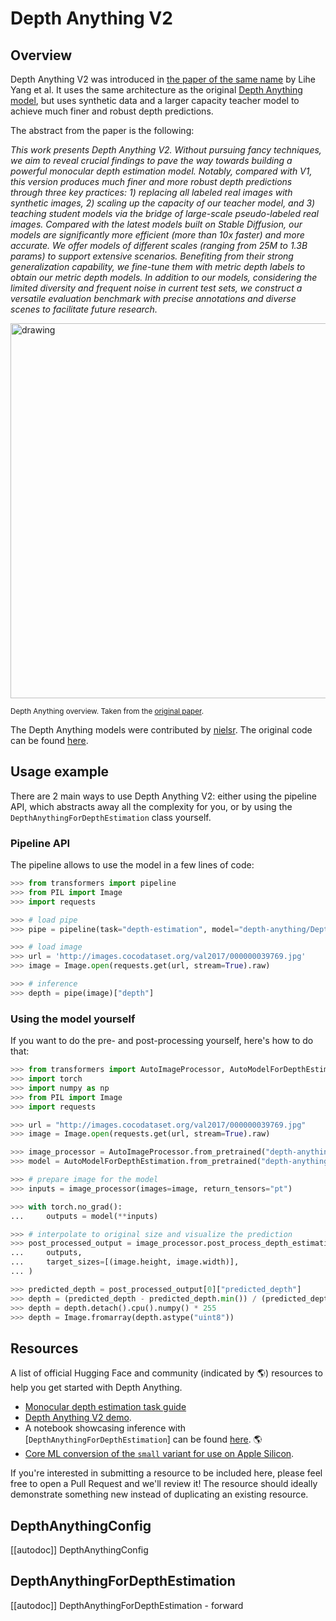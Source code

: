 <!--Copyright 2024 The HuggingFace Team. All rights reserved.

Licensed under the Apache License, Version 2.0 (the "License"); you may not use this file except in compliance with
the License. You may obtain a copy of the License at

http://www.apache.org/licenses/LICENSE-2.0

Unless required by applicable law or agreed to in writing, software distributed under the License is distributed on
an "AS IS" BASIS, WITHOUT WARRANTIES OR CONDITIONS OF ANY KIND, either express or implied. See the License for the
specific language governing permissions and limitations under the License.

⚠️ Note that this file is in Markdown but contain specific syntax for our doc-builder (similar to MDX) that may not be
rendered properly in your Markdown viewer.

-->

# Depth Anything V2

## Overview

Depth Anything V2 was introduced in [the paper of the same name](https://huggingface.co/papers/2406.09414) by Lihe Yang et al. It uses the same architecture as the original [Depth Anything model](depth_anything), but uses synthetic data and a larger capacity teacher model to achieve much finer and robust depth predictions.

The abstract from the paper is the following:

*This work presents Depth Anything V2. Without pursuing fancy techniques, we aim to reveal crucial findings to pave the way towards building a powerful monocular depth estimation model. Notably, compared with V1, this version produces much finer and more robust depth predictions through three key practices: 1) replacing all labeled real images with synthetic images, 2) scaling up the capacity of our teacher model, and 3) teaching student models via the bridge of large-scale pseudo-labeled real images. Compared with the latest models built on Stable Diffusion, our models are significantly more efficient (more than 10x faster) and more accurate. We offer models of different scales (ranging from 25M to 1.3B params) to support extensive scenarios. Benefiting from their strong generalization capability, we fine-tune them with metric depth labels to obtain our metric depth models. In addition to our models, considering the limited diversity and frequent noise in current test sets, we construct a versatile evaluation benchmark with precise annotations and diverse scenes to facilitate future research.*

<img src="https://huggingface.co/datasets/huggingface/documentation-images/resolve/main/transformers/model_doc/depth_anything_overview.jpg"
alt="drawing" width="600"/>

<small> Depth Anything overview. Taken from the <a href="https://huggingface.co/papers/2401.10891">original paper</a>.</small>

The Depth Anything models were contributed by [nielsr](https://huggingface.co/nielsr).
The original code can be found [here](https://github.com/DepthAnything/Depth-Anything-V2).

## Usage example

There are 2 main ways to use Depth Anything V2: either using the pipeline API, which abstracts away all the complexity for you, or by using the `DepthAnythingForDepthEstimation` class yourself.

### Pipeline API

The pipeline allows to use the model in a few lines of code:

```python
>>> from transformers import pipeline
>>> from PIL import Image
>>> import requests

>>> # load pipe
>>> pipe = pipeline(task="depth-estimation", model="depth-anything/Depth-Anything-V2-Small-hf")

>>> # load image
>>> url = 'http://images.cocodataset.org/val2017/000000039769.jpg'
>>> image = Image.open(requests.get(url, stream=True).raw)

>>> # inference
>>> depth = pipe(image)["depth"]
```

### Using the model yourself

If you want to do the pre- and post-processing yourself, here's how to do that:

```python
>>> from transformers import AutoImageProcessor, AutoModelForDepthEstimation
>>> import torch
>>> import numpy as np
>>> from PIL import Image
>>> import requests

>>> url = "http://images.cocodataset.org/val2017/000000039769.jpg"
>>> image = Image.open(requests.get(url, stream=True).raw)

>>> image_processor = AutoImageProcessor.from_pretrained("depth-anything/Depth-Anything-V2-Small-hf")
>>> model = AutoModelForDepthEstimation.from_pretrained("depth-anything/Depth-Anything-V2-Small-hf")

>>> # prepare image for the model
>>> inputs = image_processor(images=image, return_tensors="pt")

>>> with torch.no_grad():
...     outputs = model(**inputs)

>>> # interpolate to original size and visualize the prediction
>>> post_processed_output = image_processor.post_process_depth_estimation(
...     outputs,
...     target_sizes=[(image.height, image.width)],
... )

>>> predicted_depth = post_processed_output[0]["predicted_depth"]
>>> depth = (predicted_depth - predicted_depth.min()) / (predicted_depth.max() - predicted_depth.min())
>>> depth = depth.detach().cpu().numpy() * 255
>>> depth = Image.fromarray(depth.astype("uint8"))
```

## Resources

A list of official Hugging Face and community (indicated by 🌎) resources to help you get started with Depth Anything.

- [Monocular depth estimation task guide](../tasks/monocular_depth_estimation)
- [Depth Anything V2 demo](https://huggingface.co/spaces/depth-anything/Depth-Anything-V2).
- A notebook showcasing inference with [`DepthAnythingForDepthEstimation`] can be found [here](https://github.com/NielsRogge/Transformers-Tutorials/blob/master/Depth%20Anything/Predicting_depth_in_an_image_with_Depth_Anything.ipynb). 🌎
- [Core ML conversion of the `small` variant for use on Apple Silicon](https://huggingface.co/apple/coreml-depth-anything-v2-small).

If you're interested in submitting a resource to be included here, please feel free to open a Pull Request and we'll review it! The resource should ideally demonstrate something new instead of duplicating an existing resource.

## DepthAnythingConfig

[[autodoc]] DepthAnythingConfig

## DepthAnythingForDepthEstimation

[[autodoc]] DepthAnythingForDepthEstimation
    - forward